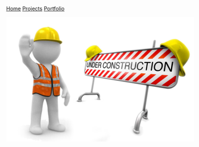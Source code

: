 
[Home](HOME.MD)   <!--comment--> 
[Projects](PROJECTS.MD)
[Portfolio](PORTFOLIO.MD)

![](under_construction_PNG17.png)